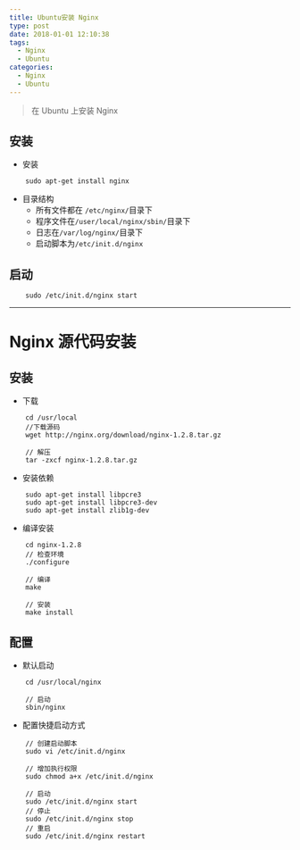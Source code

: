 ```yaml
---
title: Ubuntu安装 Nginx
type: post
date: 2018-01-01 12:10:38
tags:
  - Nginx
  - Ubuntu
categories:
  - Nginx
  - Ubuntu
---
```


> 在 Ubuntu 上安装 Nginx


## 安装

- 安装

```
    sudo apt-get install nginx
```

- 目录结构
  - 所有文件都在 `/etc/nginx/`目录下
  - 程序文件在`/user/local/nginx/sbin/`目录下
  - 日志在`/var/log/nginx/`目录下
  - 启动脚本为`/etc/init.d/nginx`

## 启动

```
    sudo /etc/init.d/nginx start
```

---

# Nginx 源代码安装

## 安装

- 下载

```
    cd /usr/local
    //下载源码
    wget http://nginx.org/download/nginx-1.2.8.tar.gz

    // 解压
    tar -zxcf nginx-1.2.8.tar.gz
```

- 安装依赖

```
    sudo apt-get install libpcre3
    sudo apt-get install libpcre3-dev
    sudo apt-get install zlib1g-dev
```

- 编译安装

```
    cd nginx-1.2.8
    // 检查环境
    ./configure

    // 编译
    make

    // 安装
    make install
```

## 配置

- 默认启动

```
    cd /usr/local/nginx

    // 启动
    sbin/nginx
```

- 配置快捷启动方式

```
    // 创建启动脚本
    sudo vi /etc/init.d/nginx

    // 增加执行权限
    sudo chmod a+x /etc/init.d/nginx

    // 启动
    sudo /etc/init.d/nginx start
    // 停止
    sudo /etc/init.d/nginx stop
    // 重启
    sudo /etc/init.d/nginx restart
```
